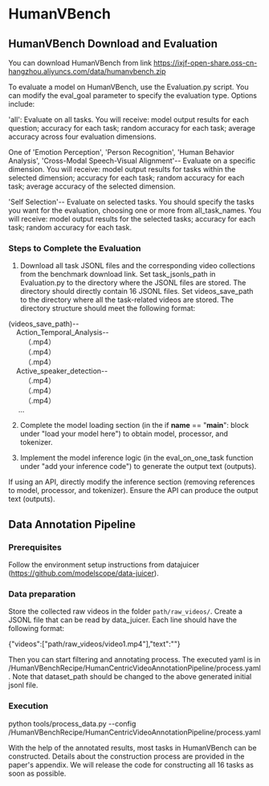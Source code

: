 # HumanVBench
## HumanVBench Download and Evaluation
You can download HumanVBench from link https://ixjf-open-share.oss-cn-hangzhou.aliyuncs.com/data/humanvbench.zip

To evaluate a model on HumanVBench, use the Evaluation.py script. You can modify the eval_goal parameter to specify the evaluation type. Options include:

'all': Evaluate on all tasks. You will receive: model output results for each question; accuracy for each task; random accuracy for each task; average accuracy across four evaluation dimensions.

One of 'Emotion Perception', 'Person Recognition', 'Human Behavior Analysis', 'Cross-Modal Speech-Visual Alignment'-- Evaluate on a specific dimension. You will receive: model output results for tasks within the selected dimension; accuracy for each task; random accuracy for each task; average accuracy of the selected dimension.

'Self Selection'-- Evaluate on selected tasks. You should specify the tasks you want for the evaluation, choosing one or more from all_task_names. You will receive: model output results for the selected tasks; accuracy for each task; random accuracy for each task.


### Steps to Complete the Evaluation
1. Download all task JSONL files and the corresponding video collections from the benchmark download link. Set task_jsonls_path in Evaluation.py to the directory where the JSONL files are stored. The directory should directly contain 16 JSONL files. Set videos_save_path to the directory where all the task-related videos are stored. The directory structure should meet the following format:

(videos_save_path)--  
&nbsp;&nbsp;&nbsp;&nbsp;Action_Temporal_Analysis--  
&nbsp;&nbsp;&nbsp;&nbsp;&nbsp;&nbsp;&nbsp;&nbsp;（.mp4）  
&nbsp;&nbsp;&nbsp;&nbsp;&nbsp;&nbsp;&nbsp;&nbsp;（.mp4）  
&nbsp;&nbsp;&nbsp;&nbsp;&nbsp;&nbsp;&nbsp;&nbsp;（.mp4）  
&nbsp;&nbsp;&nbsp;&nbsp;Active_speaker_detection--  
&nbsp;&nbsp;&nbsp;&nbsp;&nbsp;&nbsp;&nbsp;&nbsp;（.mp4）  
&nbsp;&nbsp;&nbsp;&nbsp;&nbsp;&nbsp;&nbsp;&nbsp;（.mp4）  
&nbsp;&nbsp;&nbsp;&nbsp;&nbsp;&nbsp;&nbsp;&nbsp;（.mp4）  
&nbsp;&nbsp;&nbsp;&nbsp; ...  

2. Complete the model loading section (in the if __name__ == "__main__": block under "load your model here") to obtain model, processor, and tokenizer.

3. Implement the model inference logic (in the eval_on_one_task function under "add your inference code") to generate the output text (outputs).

If using an API, directly modify the inference section (removing references to model, processor, and tokenizer). Ensure the API can produce the output text (outputs).


## Data Annotation Pipeline
### Prerequisites
Follow the environment setup instructions from datajuicer (https://github.com/modelscope/data-juicer).  

### Data preparation
Store the collected raw videos in the folder `path/raw_videos/`. Create a JSONL file that can be read by data_juicer. Each line should have the following format:  

{"videos":["path/raw_videos/video1.mp4"],"text":""}

Then you can start filtering and annotating process. The executed yaml is in /HumanVBenchRecipe/HumanCentricVideoAnnotationPipeline/process.yaml. Note that dataset_path should be changed to the above generated initial jsonl file.

### Execution
python tools/process_data.py --config /HumanVBenchRecipe/HumanCentricVideoAnnotationPipeline/process.yaml


With the help of the annotated results, most tasks in HumanVBench can be constructed. Details about the construction process are provided in the paper's appendix. We will release the code for constructing all 16 tasks as soon as possible.
